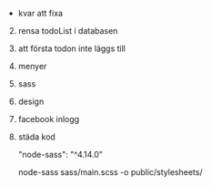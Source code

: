  * kvar att fixa


 2. rensa todoList i databasen
 3. att första todon inte läggs till
 4. menyer
 5. sass
 6. design
 7. facebook inlogg
 8. städa kod


    "node-sass": "^4.14.0"

    node-sass sass/main.scss -o public/stylesheets/
